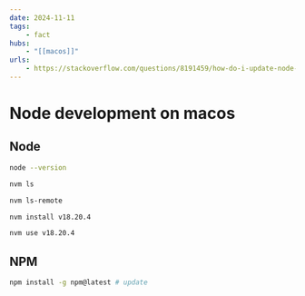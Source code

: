 ```yaml
---
date: 2024-11-11
tags:
    - fact
hubs:
    - "[[macos]]"
urls:
    - https://stackoverflow.com/questions/8191459/how-do-i-update-node-js
---
```


# Node development on macos

## Node

```bash
node --version

nvm ls

nvm ls-remote

nvm install v18.20.4

nvm use v18.20.4
```

## NPM

```bash
npm install -g npm@latest # update
```
